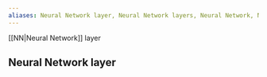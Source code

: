 ```yaml
---
aliases: Neural Network layer, Neural Network layers, Neural Network, NN layers, NN layer
---
```

[[NN|Neural Network]] layer
## Neural Network layer
